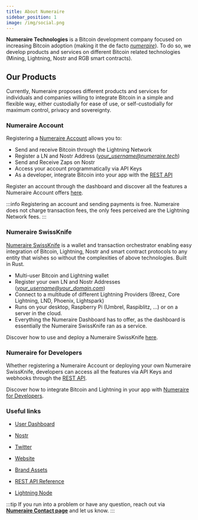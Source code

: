 ```yaml
---
title: About Numeraire
sidebar_position: 1
image: /img/social.png
---
```


**Numeraire Technologies** is a Bitcoin development company focused on increasing Bitcoin adoption (making it the de facto [_numeraire_](https://en.wikipedia.org/wiki/Num%C3%A9raire)). To do so, we develop products and services on different Bitcoin related technologies (Mining, Lightning, Nostr and RGB smart contracts).

## Our Products

Currently, Numeraire proposes different products and services for individuals and companies willing to integrate Bitcoin in a simple and flexible way, either custodially for ease of use, or self-custodially for maximum control, privacy and sovereignty.

### Numeraire Account

Registering a [Numeraire Account](account/index.mdx) allows you to:

- Send and receive Bitcoin through the Lightning Network
- Register a LN and Nostr Address (*your_username@numeraire.tech*)
- Send and Receive Zaps on Nostr
- Access your account programmatically via API Keys
- As a developer, integrate Bitcoin into your app with the [REST API](https://api.numeraire.tech/docs)

Register an account through the dashboard and discover all the features a Numeraire Account offers [here](account/index.mdx).

:::info
Registering an account and sending payments is free. Numeraire does not charge transaction fees, the only fees perceived are the Lightning Network fees.
:::

### Numeraire SwissKnife

[Numeraire SwissKnife](swissknife/index.mdx) is a wallet and transaction orchestrator enabling easy integration of Bitcoin, Lightning, Nostr and smart contract protocols to any entity that wishes so without the complexities of above technologies. Built in Rust.

- Multi-user Bitcoin and Lightning wallet
- Register your own LN and Nostr Addresses (*your_username@your_domain.com*)
- Connect to a multitude of different Lightning Providers (Breez, Core Lightning, LND, Phoenix, Lightspark)
- Runs on your desktop, Raspberry Pi (Umbrel, Raspiblitz, ...) or on a server in the cloud.
- Everything the Numeraire Dashboard has to offer, as the dashboard is essentially the Numeraire SwissKnife ran as a service.

Discover how to use and deploy a Numeraire SwissKnife [here](swissknife/index.mdx).

### Numeraire for Developers

Whether registering a Numeraire Account or deploying your own Numeraire SwissKnife, developers can access all the features via API Keys and webhooks through the [REST API](https://api.numeraire.tech/docs).

Discover how to integrate Bitcoin and Lightning in your app with [Numeraire for Developers](developers/index.mdx).

### Useful links

- [User Dashboard](https://app.numeraire.tech)

- [Nostr](https://nostr.com/npub1m8pwckdf3n5lyd2m463ad3u4kk98qmwfs9s7hrmj6knd07frenlsfr0uje)

- [Twitter](http://x.com/NumeraireBTC)

- [Website](https://numeraire.tech)

- [Brand Assets](https://numeraire.tech/brand-assets)

- [REST API Reference](https://api.numeraire.tech/docs)

- [Lightning Node](https://amboss.space/node/02fc22cb2dd9c71b39ad246ae206259376e0127cce2192d4061abd0172b53f391b)

:::tip
If you run into a problem or have any question, reach out via [**Numeraire Contact page**](https://numeraire.tech/contact) and let us know.
:::
